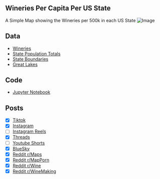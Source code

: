 ## Wineries Per Capita Per US State
A Simple Map showing the Wineries per 500k in each US State
![Image](https://drive.google.com/uc?export=view&id=155zJgNQLv34fcr_JjXYz3nnnNhSrN8Lg)

## Data
* [Wineries](https://winemaps.com/api/wine-maps-winery)
* [State Population Totals](https://www.census.gov/data/tables/time-series/demo/popest/2020s-state-total.html)
* [State Boundaries](https://www.census.gov/geographies/mapping-files/time-series/geo/carto-boundary-file.html)
* [Great Lakes](https://usicecenter.gov/Products/GreatLakesData)

## Code
* [Jupyter Notebook](FormatData.ipynb)

## Posts
- [x] [Tiktok](https://www.tiktok.com/@vinemapper/video/7441834675628281131)
- [x] [Instagram](https://www.instagram.com/p/DDAhtrczbYS/)
- [ ] [Instagram Reels]()
- [x] [Threads](https://www.threads.net/@vinemapper/post/DDAhuOYz6Uw)
- [ ] [Youtube Shorts]()
- [x] [BlueSky](https://bsky.app/profile/vinemapper.bsky.social/post/3lc6vdzajmk26)
- [x] [Reddit r/Maps](https://www.reddit.com/r/Maps/comments/1h3hdcy/wineries_per_500k/)
- [x] [Reddit r/MapPorn](https://www.reddit.com/r/MapPorn/comments/1h3hcut/wineries_per_500k_people/)
- [x] [Reddit r/Wine](https://www.reddit.com/r/wine/comments/1h3l2w2/wineries_per_500k_people/)
- [x] [Reddit r/WineMaking](https://www.reddit.com/r/winemaking/comments/1h3hee2/wineries_per_500k_people/)
